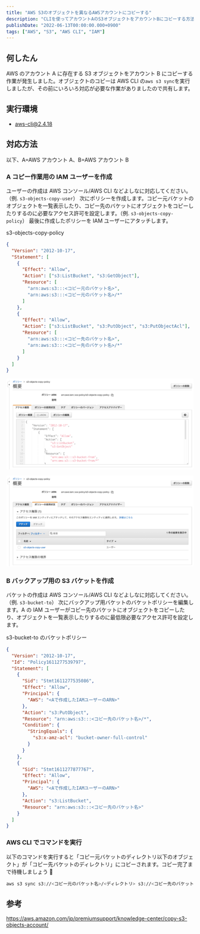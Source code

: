 ```yaml
---
title: "AWS S3のオブジェクトを異なるAWSアカウントにコピーする"
description: "CLIを使ってアカウントAのS3オブジェクトをアカウントBにコピーする方法を解説しました。IAMユーザーやバケットポリシーの設定手順も記載しました。"
publishDate: "2022-06-13T00:00:00.000+0900"
tags: ["AWS", "S3", "AWS CLI", "IAM"]
---
```


## 何したん

AWS のアカウント A に存在する S3 オブジェクトをアカウント B にコピーする作業が発生しました。オブジェクトのコピーは AWS CLI の`aws s3 sync`を実行しましたが、その前にいろいろ対応が必要な作業がありましたので共有します。

## 実行環境

- aws-cli@2.4.18

## 対応方法

以下、A=AWS アカウント A、B=AWS アカウント B

### A コピー作業用の IAM ユーザーを作成

ユーザーの作成は AWS コンソール/AWS CLI などよしなに対応してください。（例. `s3-objects-copy-user`）
次にポリシーを作成します。コピー元バケットのオブジェクトを一覧表示したり、コピー先のバケットにオブジェクトをコピーしたりするのに必要なアクセス許可を設定します。（例. `s3-objects-copy-policy`）
最後に作成したポリシーを IAM ユーザーにアタッチします。

s3-objects-copy-policy

```json
{
  "Version": "2012-10-17",
  "Statement": [
    {
      "Effect": "Allow",
      "Action": ["s3:ListBucket", "s3:GetObject"],
      "Resource": [
        "arn:aws:s3:::<コピー元のバケット名>",
        "arn:aws:s3:::<コピー元のバケット名>/*"
      ]
    },
    {
      "Effect": "Allow",
      "Action": ["s3:ListBucket", "s3:PutObject", "s3:PutObjectAcl"],
      "Resource": [
        "arn:aws:s3:::<コピー先のバケット名>",
        "arn:aws:s3:::<コピー先のバケット名>/*"
      ]
    }
  ]
}
```

![](../../assets/images/post/0fdd8971c08a-20220613.png)

![](../../assets/images/post/628664786a5b-20220613.png)

### B バックアップ用の S3 バケットを作成

バケットの作成は AWS コンソール/AWS CLI などよしなに対応してください。（例. `s3-bucket-to`）
次にバックアップ用バケットのバケットポリシーを編集します。A の IAM ユーザーがコピー先のバケットにオブジェクトをコピーしたり、オブジェクトを一覧表示したりするのに最低限必要なアクセス許可を設定します。

s3-bucket-to のバケットポリシー

```json
{
  "Version": "2012-10-17",
  "Id": "Policy1611277539797",
  "Statement": [
    {
      "Sid": "Stmt1611277535086",
      "Effect": "Allow",
      "Principal": {
        "AWS": "<Aで作成したIAMユーザーのARN>"
      },
      "Action": "s3:PutObject",
      "Resource": "arn:aws:s3:::<コピー先のバケット名>/*",
      "Condition": {
        "StringEquals": {
          "s3:x-amz-acl": "bucket-owner-full-control"
        }
      }
    },
    {
      "Sid": "Stmt1611277877767",
      "Effect": "Allow",
      "Principal": {
        "AWS": "<Aで作成したIAMユーザーのARN>"
      },
      "Action": "s3:ListBucket",
      "Resource": "arn:aws:s3:::<コピー先のバケット名>"
    }
  ]
}
```

### AWS CLI でコマンドを実行

以下のコマンドを実行すると「コピー元バケットのディレクトリ以下のオブジェクト」が「コピー先バケットのディレクトリ」にコピーされます。コピー完了まで待機しましょう 🛌

```sh
aws s3 sync s3://<コピー元のバケット名>/<ディレクトリ> s3://<コピー先のバケット名>/<ディレクトリ> --acl bucket-owner-full-control
```

## 参考

https://aws.amazon.com/jp/premiumsupport/knowledge-center/copy-s3-objects-account/
